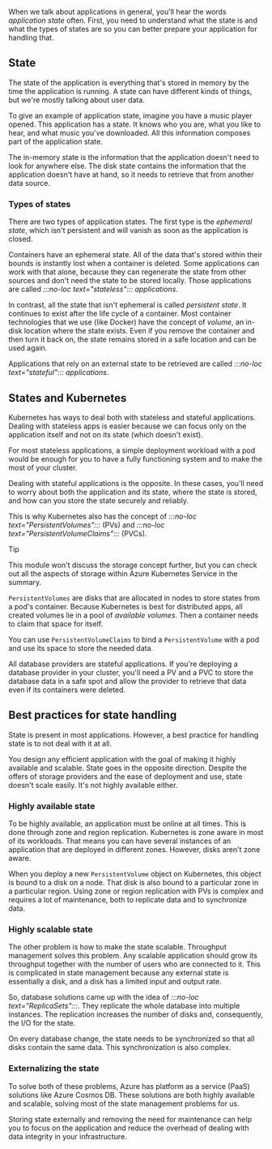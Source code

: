 When we talk about applications in general, you'll hear the words *application state* often. First, you need to understand what the state is and what the types of states are so you can better prepare your application for handling that.

## State

The state of the application is everything that's stored in memory by the time the application is running. A state can have different kinds of things, but we're mostly talking about user data.

To give an example of application state, imagine you have a music player opened. This application has a state. It knows who you are, what you like to hear, and what music you've downloaded. All this information composes part of the application state.

The in-memory state is the information that the application doesn't need to look for anywhere else. The disk state contains the information that the application doesn't have at hand, so it needs to retrieve that from another data source.

### Types of states

There are two types of application states. The first type is the *ephemeral state*, which isn't persistent and will vanish as soon as the application is closed.

Containers have an ephemeral state. All of the data that's stored within their bounds is instantly lost when a container is deleted. Some applications can work with that alone, because they can regenerate the state from other sources and don't need the state to be stored locally. Those applications are called *:::no-loc text="stateless"::: applications*.

In contrast, all the state that isn't ephemeral is called *persistent state*. It continues to exist after the life cycle of a container. Most container technologies that we use (like Docker) have the concept of *volume*, an in-disk location where the state exists. Even if you remove the container and then turn it back on, the state remains stored in a safe location and can be used again.

Applications that rely on an external state to be retrieved are called *:::no-loc text="stateful"::: applications*.

## States and Kubernetes

Kubernetes has ways to deal both with stateless and stateful applications. Dealing with stateless apps is easier because we can focus only on the application itself and not on its state (which doesn't exist).

For most stateless applications, a simple deployment workload with a pod would be enough for you to have a fully functioning system and to make the most of your cluster.

Dealing with stateful applications is the opposite. In these cases, you'll need to worry about both the application and its state, where the state is stored, and how can you store the state securely and reliably.

This is why Kubernetes also has the concept of *:::no-loc text="PersistentVolumes":::* (PVs) and *:::no-loc text="PersistentVolumeClaims":::* (PVCs).

> [!TIP]
> This module won't discuss the storage concept further, but you can check out all the aspects of storage within Azure Kubernetes Service in the summary.

`PersistentVolumes` are disks that are allocated in nodes to store states from a pod's container. Because Kubernetes is best for distributed apps, all created volumes lie in a pool of *available volumes*. Then a container needs to claim that space for itself.

You can use `PersistentVolumeClaims` to bind a `PersistentVolume` with a pod and use its space to store the needed data.

All database providers are stateful applications. If you're deploying a database provider in your cluster, you'll need a PV and a PVC to store the database data in a safe spot and allow the provider to retrieve that data even if its containers were deleted.

## Best practices for state handling

State is present in most applications. However, a best practice for handling state is to not deal with it at all.

You design any efficient application with the goal of making it highly available and scalable. State goes in the opposite direction. Despite the offers of storage providers and the ease of deployment and use, state doesn't scale easily. It's not highly available either.

### Highly available state

To be highly available, an application must be online at all times. This is done through zone and region replication. Kubernetes is zone aware in most of its workloads. That means you can have several instances of an application that are deployed in different zones. However, disks aren't zone aware.

When you deploy a new `PersistentVolume` object on Kubernetes, this object is bound to a disk on a node. That disk is also bound to a particular zone in a particular region. Using zone or region replication with PVs is complex and requires a lot of maintenance, both to replicate data and to synchronize data.

### Highly scalable state

The other problem is how to make the state scalable. Throughput management solves this problem. Any scalable application should grow its throughput together with the number of users who are connected to it. This is complicated in state management because any external state is essentially a disk, and a disk has a limited input and output rate.

So, database solutions came up with the idea of *:::no-loc text="ReplicaSets":::*. They replicate the whole database into multiple instances. The replication increases the number of disks and, consequently, the I/O for the state.

On every database change, the state needs to be synchronized so that all disks contain the same data. This synchronization is also complex.

### Externalizing the state

To solve both of these problems, Azure has platform as a service (PaaS) solutions like Azure Cosmos DB. These solutions are both highly available and scalable, solving most of the state management problems for us.

Storing state externally and removing the need for maintenance can help you to focus on the application and reduce the overhead of dealing with data integrity in your infrastructure.
